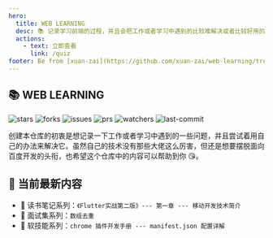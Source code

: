 ```yaml
---
hero:
  title: WEB LEARNING
  desc: 📚 记录学习前端的过程，并且会把工作或者学习中遇到的比较难解决或者比较好用的东西记录下来
  actions:
    - text: 立即查看
      link: /quiz
footer: Be from [xuan-zai](https://github.com/xuan-zai/web-learning/tree/master)
---
```


## 📚 WEB LEARNING

![stars](https://badgen.net/github/stars/xuan-zai/web-learning/?catch=30) ![forks](https://badgen.net/github/forks/xuan-zai/web-learning/?catch=30) ![issues](https://badgen.net/github/issues/xuan-zai/web-learning/?catch=30) ![prs](https://badgen.net/github/prs/xuan-zai/web-learning/?catch=30) ![watchers](https://badgen.net/github/watchers/xuan-zai/web-learning/?catch=30) ![last-commit](https://badgen.net/github/last-commit/xuan-zai/web-learning/?catch=30)

创建本仓库的初衷是想记录一下工作或者学习中遇到的一些问题，并且尝试着用自己的办法来解决它。虽然自己的技术没有那些大佬这么厉害，但还是想要摆脱面向百度开发的头衔，也希望这个仓库中的内容可以帮助到你 😘。

## 🚀 当前最新内容

- 📖 读书笔记系列：`《Flutter实战第二版》--- 第一章 --- 移动开发技术简介`
- 📝 面试集系列：`数组去重`
- 📝 软技能系列：`chrome 插件开发手册 --- manifest.json 配置详解`
